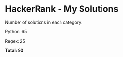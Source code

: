 # HackerRank - My Solutions

Number of solutions in each category:

Python: 65

Regex: 25

**Total: 90**


